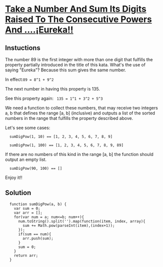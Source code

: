 # [Take a Number And Sum Its Digits Raised To The Consecutive Powers And ....¡Eureka!!](https://www.codewars.com/kata/take-a-number-and-sum-its-digits-raised-to-the-consecutive-powers-and-dot-dot-dot-eureka/train/javascript)

## Instuctions

  The number 89 is the first integer with more than one digit that fulfills the property partially introduced in the title of this kata. What's the use of saying "Eureka"? Because this sum gives the same number.

  In effect:` 89 = 8^1 + 9^2 `

  The next number in having this property is 135.

  See this property again: ` 135 = 1^1 + 3^2 + 5^3`

  We need a function to collect these numbers, that may receive two integers a, b that defines the range [a, b] (inclusive) and outputs a list of the sorted numbers in the range that fulfills the property described above.

  Let's see some cases:

```
  sumDigPow(1, 10) == [1, 2, 3, 4, 5, 6, 7, 8, 9]

  sumDigPow(1, 100) == [1, 2, 3, 4, 5, 6, 7, 8, 9, 89]
```

  If there are no numbers of this kind in the range [a, b] the function should output an empty list.

```
  sumDigPow(90, 100) == []
```
  Enjoy it!!

    
    
## Solution

```
  function sumDigPow(a, b) {
    var sum = 0;
    var arr = [];
    for(var num = a; num<=b; num++){
      num.toString().split('').map(function(item, index, array){
        sum += Math.pow(parseInt(item),(index+1));
      });
      if(sum == num){
        arr.push(sum);
      }
      sum = 0;
    }
    return arr;
  }
```

